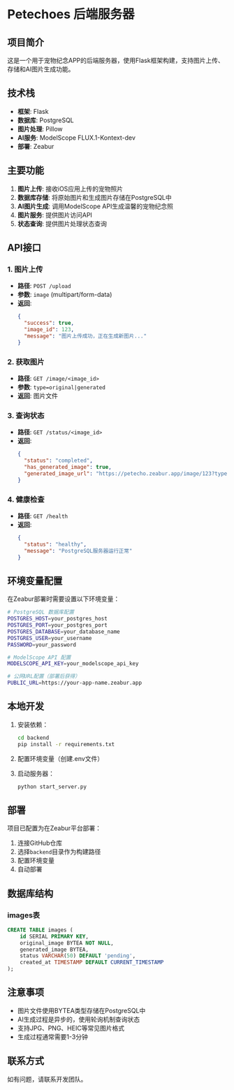 # Petechoes 后端服务器

## 项目简介

这是一个用于宠物纪念APP的后端服务器，使用Flask框架构建，支持图片上传、存储和AI图片生成功能。

## 技术栈

- **框架**: Flask
- **数据库**: PostgreSQL
- **图片处理**: Pillow
- **AI服务**: ModelScope FLUX.1-Kontext-dev
- **部署**: Zeabur

## 主要功能

1. **图片上传**: 接收iOS应用上传的宠物照片
2. **数据库存储**: 将原始图片和生成图片存储在PostgreSQL中
3. **AI图片生成**: 调用ModelScope API生成温馨的宠物纪念照
4. **图片服务**: 提供图片访问API
5. **状态查询**: 提供图片处理状态查询

## API接口

### 1. 图片上传
- **路径**: `POST /upload`
- **参数**: `image` (multipart/form-data)
- **返回**: 
  ```json
  {
    "success": true,
    "image_id": 123,
    "message": "图片上传成功，正在生成新图片..."
  }
  ```

### 2. 获取图片
- **路径**: `GET /image/<image_id>`
- **参数**: `type=original|generated`
- **返回**: 图片文件

### 3. 查询状态
- **路径**: `GET /status/<image_id>`
- **返回**:
  ```json
  {
    "status": "completed",
    "has_generated_image": true,
    "generated_image_url": "https://petecho.zeabur.app/image/123?type=generated"
  }
  ```

### 4. 健康检查
- **路径**: `GET /health`
- **返回**:
  ```json
  {
    "status": "healthy",
    "message": "PostgreSQL服务器运行正常"
  }
  ```

## 环境变量配置

在Zeabur部署时需要设置以下环境变量：

```bash
# PostgreSQL 数据库配置
POSTGRES_HOST=your_postgres_host
POSTGRES_PORT=your_postgres_port
POSTGRES_DATABASE=your_database_name
POSTGRES_USER=your_username
PASSWORD=your_password

# ModelScope API 配置
MODELSCOPE_API_KEY=your_modelscope_api_key

# 公网URL配置（部署后获得）
PUBLIC_URL=https://your-app-name.zeabur.app
```

## 本地开发

1. 安装依赖：
   ```bash
   cd backend
   pip install -r requirements.txt
   ```

2. 配置环境变量（创建.env文件）

3. 启动服务器：
   ```bash
   python start_server.py
   ```

## 部署

项目已配置为在Zeabur平台部署：

1. 连接GitHub仓库
2. 选择`backend`目录作为构建路径
3. 配置环境变量
4. 自动部署

## 数据库结构

### images表
```sql
CREATE TABLE images (
    id SERIAL PRIMARY KEY,
    original_image BYTEA NOT NULL,
    generated_image BYTEA,
    status VARCHAR(50) DEFAULT 'pending',
    created_at TIMESTAMP DEFAULT CURRENT_TIMESTAMP
);
```

## 注意事项

- 图片文件使用BYTEA类型存储在PostgreSQL中
- AI生成过程是异步的，使用轮询机制查询状态
- 支持JPG、PNG、HEIC等常见图片格式
- 生成过程通常需要1-3分钟

## 联系方式

如有问题，请联系开发团队。 